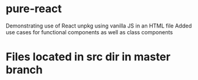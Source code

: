 # pure-react
Demonstrating use of React unpkg using vanilla JS in an HTML file
Added use cases for functional components as well as class components

# Files located in src dir in master branch
